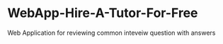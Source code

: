 # WebApp-Hire-A-Tutor-For-Free
Web Application for reviewing common inteveiw question with answers 
